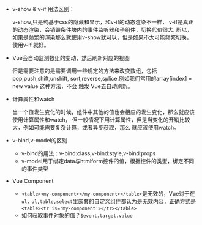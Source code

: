 * v-show & v-if 用法区别：

    v-show,只是纯基于css的隐藏和显示，和v-if的动态渲染不一样，
    v-if是真正的动态渲染，会销毁条件块内的事件监听器和子组件，切换代价很大.
    所以，如果是频繁的渲染那么就使用v-show就可以，但是如果不太可能频繁切换，
    使用v-if 就好。
* Vue会自动监测数组的变动，然后刷新对应的视图

    但是需要注意的是需要调用一些规定的方法来改变数组，包括pop,push,shift,unshift,
    sort,reverse,splice.例如我们常用的array[index] = new value 这种方法，不会
    触发 Vue去自动刷新。

* 计算属性和watch

    当一个值发生变化的时候，组件中其他的值也会相应的发生变化，那么就应该使用计算属性和watch，
    但一般情况下用计算属性，但是当变化的开销比较大，例如可能需要复杂计算，或者异步获取，那么
    就应该使用watch。
* v-bind,v-model的区别

   * v-bind的用法：v-bind:class,v-bind:style,v-bind:props
   *  v-model用于绑定data与htmlform控件的值，根据控件的类型，绑定不同的事件类型

* Vue Component

    * `<table><my-component></my-component></table>`是无效的，Vue对于在
        `ul，ol,table,select`里嵌套的自定义组件都认为是无效内容，正确方式是
        `<table><tr is='my-component'></tr></table>`
    * 如何获取事件对象的值？`$event.target.value`